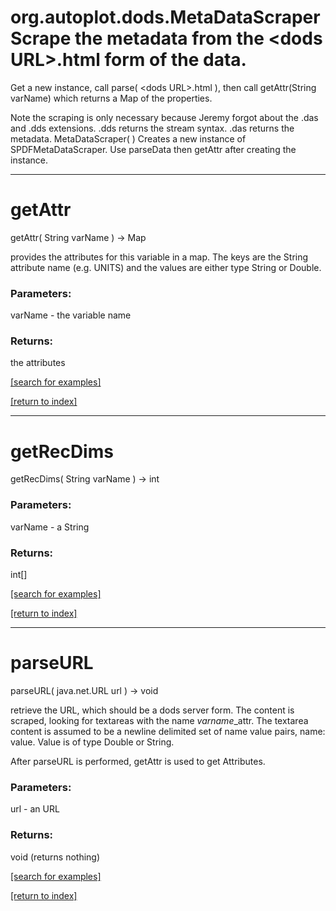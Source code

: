 # org.autoplot.dods.MetaDataScraperScrape the metadata from the &lt;dods URL&gt;.html form of the data.  
 Get a new instance, call parse( &lt;dods URL&gt;.html ), then 
 call getAttr(String varName) which returns a Map of the properties.

 Note the scraping is only necessary because Jeremy forgot about the
 .das and .dds extensions.  .dds returns the stream syntax.  .das returns 
 the metadata.
MetaDataScraper( )
Creates a new instance of SPDFMetaDataScraper.  Use parseData then getAttr after creating the instance.

***
<a name="getAttr"></a>
# getAttr
getAttr( String varName ) &rarr; Map

provides the attributes for this variable in a map.  The keys are the String 
 attribute name (e.g. UNITS) and the values are either type String or Double.

### Parameters:
varName - the variable name

### Returns:
the attributes

<a href="https://github.com/autoplot/dev/search?q=getAttr&unscoped_q=getAttr">[search for examples]</a>

<a href="https://github.com/autoplot/documentation/blob/master/javadoc/index-all.md">[return to index]</a>

***
<a name="getRecDims"></a>
# getRecDims
getRecDims( String varName ) &rarr; int



### Parameters:
varName - a String

### Returns:
int[]


<a href="https://github.com/autoplot/dev/search?q=getRecDims&unscoped_q=getRecDims">[search for examples]</a>

<a href="https://github.com/autoplot/documentation/blob/master/javadoc/index-all.md">[return to index]</a>

***
<a name="parseURL"></a>
# parseURL
parseURL( java.net.URL url ) &rarr; void

retrieve the URL, which should be a dods server form.  The
 content is scraped, looking for textareas with the name
 <i>varname</i>_attr.  The textarea content is assumed to
 be a newline delimited set of name value pairs, name: value.
 Value is of type Double or String.

 After parseURL is performed, getAttr is used to get Attributes.

### Parameters:
url - an URL

### Returns:
void (returns nothing)


<a href="https://github.com/autoplot/dev/search?q=parseURL&unscoped_q=parseURL">[search for examples]</a>

<a href="https://github.com/autoplot/documentation/blob/master/javadoc/index-all.md">[return to index]</a>

